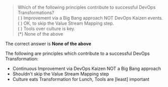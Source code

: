 > Which of the following principles contribute to successful DevOps Transformations?  
( ) Improvement via a Big Bang approach NOT DevOps Kaizen events.  
( ) OK, to skip the Value Stream Mapping step.  
( ) Tools over culture is key.  
(*) None of the above  

The correct answer is **None of the above**  

The following are principles which contribute to a successful DevOps Transformation:  

- Continuous Improvement via DevOps Kaizen NOT a Big Bang approach  
- Shouldn't skip the Value Stream Mapping step  
- Culture eats Transformation for Lunch, Tools are [least] important  
